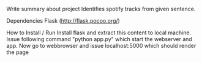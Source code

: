 Write summary about project
Identifies spotify tracks from given sentence.

Dependencies
Flask (http://flask.pocoo.org/)

How to Install / Run
Install flask and extract this content to local machine. Issue following command "python app.py" which start the webserver and app. Now go to webbrowser and issue localhost:5000 which should render the page
